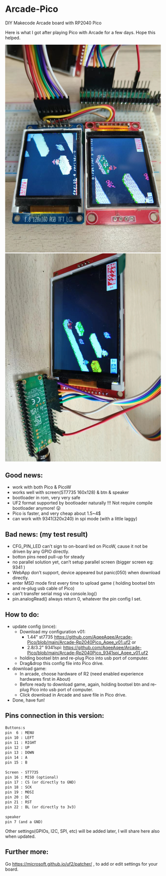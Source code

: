 # Arcade-Pico

DIY Makecode Arcade board with RP2040 Pico

Here is what I got after playing Pico with Arcade for a few days. Hope this helped.

 ![st7735](/arcade-pico-st7735.jpg)
 ![9341spi](/arcade-pico-9341spi.jpg)
## Good news:

* work with both Pico & PicoW
* works well with screen(ST7735 160x128) & btn & speaker
* bootloader in rom, very very safe
* UF2 format supported by bootloader naturally !!! Not require compile bootloader anymore! :stuck_out_tongue:
* Pico is faster, and very cheap about 1.5~4$
* can work with 9341(320x240) in spi mode (with a little laggy)

## Bad news: (my test result)

* CFG_PIN_LED can’t sign to on-board led on PicoW, cause it not be driven by any GPIO directly.
* botton pins need pull-up for steady
* no parallel solution yet, can’t setup parallel screen (bigger screen eg: 9341 )
* WebApp don’t support, device appeared but panic(050) when download directly.
* enter MSD mode first every time to upload game ( holding bootsel btn and re-plug usb cable of Pico)
* can’t transfer serial msg via console.log()
* pin.analogRead() always return 0, whatever the pin config I set.


## How to do:

* update config (once):
    * Download my configuration v01:
         * 1.44" st7735 https://github.com/AqeeAqee/Arcade-Pico/blob/main/Arcade-Rp2040Pico_Aqee_v01.uf2
           or
         * 2.8/3.2" 9341spi: https://github.com/AqeeAqee/Arcade-Pico/blob/main/Arcade-Rp2040Pico_9341spi_Aqee_v01.uf2
    * holding bootsel btn and re-plug Pico into usb port of computer.
    * Drag&drop this config file into Pico drive.
* download game:
    * In arcade, choose hardware of R2 (need enabled experience hardwares first in About)
    * Before ready to download game, again, holding bootsel btn and re-plug Pico into usb port of computer.
    * Click download in Arcade and save file in Pico drive.
* Done, have fun!

## Pins connection in this version:


    Buttons:s
    pin  6 : MENU
    pin 10 : LEFT
    pin 11 : RIGHT
    pin 12 : UP
    pin 13 : DOWN
    pin 14 : A
    pin 15 : B

    Screen - ST7735
    pin 16 : MISO (optional)
    pin 17 : CS (or directly to GND)
    pin 18 : SCK
    pin 19 : MOSI
    pin 20 : DC
    pin 21 : RST
    pin 22 : BL (or directly to 3v3)

    speaker 
    pin 7 (and a GND)

Other settings(GPIOs, I2C, SPI, etc) will be added later, I will share here also when updated.

## Further more:
Go https://microsoft.github.io/uf2/patcher/ , to add or edit settings for your board.
